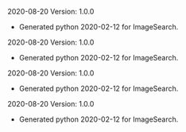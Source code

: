 2020-08-20 Version: 1.0.0
- Generated python 2020-02-12 for ImageSearch.

2020-08-20 Version: 1.0.0
- Generated python 2020-02-12 for ImageSearch.

2020-08-20 Version: 1.0.0
- Generated python 2020-02-12 for ImageSearch.

2020-08-20 Version: 1.0.0
- Generated python 2020-02-12 for ImageSearch.

